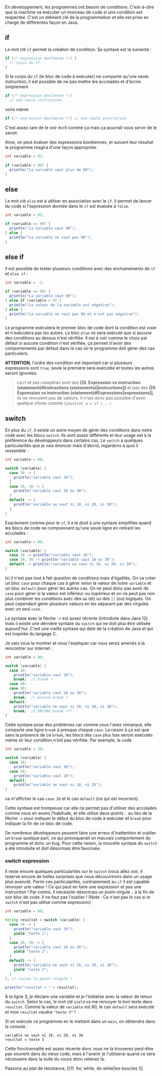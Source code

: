 En développement, les programmes ont besoin de conditions. C'est-à-dire que la machine va exécuter un morceau de code si une condition est respectée. C'est un élément clé de la programmation et elle est prise en charge de différentes façon en Java.

## if

Le mot clé `if` permet la création de condition. Sa syntaxe est la suivante :

```java
if (/* expression booléenne */) {
  // corps du if
}
```

Si le corps du `if` (le bloc de code à exécuter) ne comporte qu'une seule instruction, il est possible de ne pas mettre les accolades et d'écrire simplement 

```java
if (/* expression booléenne */)
  // une seule instruction
```

voire même 

```java
if (/* expression booléenne */) // une seule instruction
```

C'est assez rare de le voir écrit comme ça mais ça pourrait vous servir de le savoir.

Ainsi, on peut évaluer des expressions booléennes, et suivant leur résultat le programme réagira d'une façon appropriée.

```java
int variable = 95;
  
if (variable > 90) {
  println("La variable vaut plus de 90");
}
```

## else

Le mot clé `else` est à utiliser en association avec le `if`. Il permet de lancer du code si l'expression donnée dans le `if` est évaluée à `false`.

```java
int variable = 95;

if (variable == 90) {
  println("La variable vaut 90");
} else {
  println("La variable ne vaut pas 90");
}
```

## else if

Il est possible de tester plusieurs conditions avec des enchainements de `if` et `else if` :

```java
int variable = -1;

if (variable == 90) {
  println("La variable vaut 90");
} else if (variable < 0) {
  println("La valeur de la variable est négative");
} else {
  println("La variable ne vaut pas 90 et n'est pas négative");
}
```

Le programme exécutera le premier bloc de code dont la condition est vraie et n'exécutera pas les autres. 
Le bloc `else` ne sera exécuté que si aucune des conditions au dessus n'est vérifiée. Il est à voir comme le choix par défaut si aucune condition n'est vérifiée, ça permet d'avoir des comportements par défaut dans le cas où le programme doit gérer des cas particuliers.

**ATTENTION**, l'ordre des condition est important car si plusieurs expressions sont `true`, seule la première sera exécutée et toutes les autres seront ignorées.

> Le`if` et ses compères sont des **[[9. Expression vs instruction (statement)#Instructions (statements)|instructions]]** et pas des **[[9. Expression vs instruction (statement)#Expressions|expressions]]**, ils ne renvoient pas de valeurs. Il n'est donc pas possible d'avoir quelque chose comme `{java}int a = if (...)`.
## switch

En plus du `if`, il existe un autre moyen de gérer des conditions dans notre code avec les blocs `switch`. Ils sont assez différents et leur usage est à la préférence du développeurs dans certains cas. Le `switch` a quelques particularités que je vais énoncer mais d'abord, regardons à quoi il ressemble :

```java 
int variable = 80;

switch (variable) {
  case 10 -> {
    println("variable vaut 10");
  }
  case 20, 30 -> {
    println("variable vaut 20 ou 30");
  }
  default -> {
    println("variable ne vaut ni 10, ni 20, ni 30");
  }
}
```

Exactement comme pour le `if`, il a le droit à une syntaxe simplifiée quand les blocs de code ne comprennent qu'une seule ligne en retirant les accolades :

```java
int variable = 80;

switch (variable) {
  case 10 -> println("variable vaut 10");
  case 20, 30 -> println("variable vaut 20 ou 30");
  default -> println("variable ne vaut ni 10, ni 20, ni 30");
}
```

Ici il n'est pas tout à fait question de conditions mais d'égalités. On va créer un bloc `case` pour chaque cas à gérer selon la valeur de notre `variable` et un bloc `default` pour gérer les autres cas. On ne peut donc pas avoir de `case` pour gérer si la valeur est inférieur ou supérieur et on ne peut pas non plus combiner les conditions avec des `&&` (et) ou des `||` (ou) logiques. On peut cependant gérer plusieurs valeurs en les séparant par des virgules avec un seul `case`.

La syntaxe avec la flèche `->` est assez récente (introduite dans Java 12) mais il existe une dernière syntaxe du `switch` qui ne doit plus être utilisée aujourd'hui. C'est une vieille syntaxe qui date de la création de Java et qui est inspirée du langage C.

Je vais vous la montrer et vous l'expliquer car vous serez amenés à la rencontrer sur internet :

```java
int variable = 80;

switch (variable) {
  case 10:
    println("variable vaut 10");
    break;  // break ?
  case 20:
  case 30:
    println("variable vaut 20 ou 30");
    break;  // encore break ?
  default:
    println("variable ne vaut ni 10, ni 20, ni 30");
    break;  // ENCORE break ???
}
```

Cette syntaxe pose des problèmes car comme vous l'avez remarqué, elle comporte une ligne `break` à presque chaque `case`. La raison à ça est que sans la présence de ce `break`, les blocs des `case` plus bas seront exécutés même sir leur condition n'est pas vérifiée.
Par exemple, le code
```java
int variable = 20;

switch (variable) {
  case 10:
    println("variable vaut 10");
  case 20:
    println("variable vaut 20");
  default:
    println("variable ne vaut ni 10, ni 20");
}
```
va m'afficher le cas `case 20` et le cas `default` (ce qui est incorrect).

Cette syntaxe est trompeuse car elle ne permet pas d'utiliser des accolades comme nous en avons l'habitude, et elle utilise deux-points `:` au lieu de la flèche `->` pour indiquer le début du bloc de code à exécuter et `break` pour indiquer la fin de ce bloc de code.

De nombreux développeurs peuvent faire une erreur d'inattention et oublier un `break` quelque part, ce qui provoquerait un mauvais comportement du programme et donc un bug. Pour cette raison, la nouvelle syntaxe du `switch` a été introduite et doit désormais être favorisée.

### switch expression

Il reste encore quelques particularités sur le `switch` (vous allez voir, il reserve encore de belles surprises que nous découvrirons dans un usage plus avancé). Parmi ces particularités, contrairement au `if` il est capable renvoyer une valeur ! Ce qui peut en faire une expression et pas une instruction ! Par contre, il nécessite désormais un point-virgule `;` à la fin de son bloc de code. Il ne faut pas l'oublier ! (Note : Ce n'est pas le cas si le `switch` n'est pas utilisé comme expression)

```java
int variable = 80;

String resultat = switch (variable) {
  case 10 -> {
    println("variable vaut 10");
    yield "texte 1";
  }
  case 20, 30 -> {
    println("variable vaut 20 ou 30");
    yield "texte 2";
  }
  default -> {
    println("variable ne vaut ni 10, ni 20, ni 30");
    yield "texte 3";
  }
}; // coucou le point-virgule !

println("resultat = " + resultat);
```

À la ligne 3, je déclare une variable et je l'initialise avec la valeur de retour du `switch`. Selon le cas, le mot clé `yield` va me renvoyer le bon texte dans `resultat`. Comme la valeur de `variable` est 80, le cas `default` sera exécuté et mon `resultat` vaudra `"texte 3"` !

Si on exécute ce programme en le mettant dans un `main`, on obtiendra dans la console :
```
variable ne vaut ni 10, ni 20, ni 30
resultat = texte 3
```

Cette fonctionnalité est assez récente donc vous ne la trouverez peut-être pas souvent dans du vieux code, mais à l'avenir je l'utiliserai quand ce sera nécessaire dans la suite du cours donc retenez la.

Passons au plat de résistance, [[11. for, while, do while|les boucles !]]
